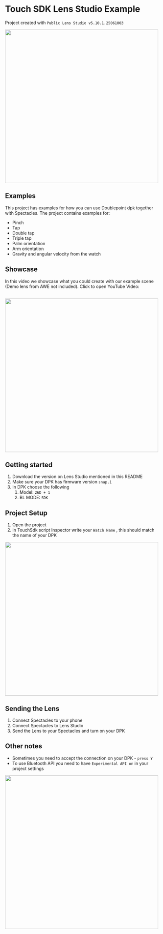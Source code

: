 
# Touch SDK Lens Studio Example
Project created with `Public Lens Studio v5.10.1.25061003`

<img src="Readme_images/example.gif" width="500">

## Examples
This project has examples for how you can use Doublepoint dpk together with Spectacles.
The project contains examples for:
- Pinch
- Tap
- Double tap
- Triple tap
- Palm orientation
- Arm orientation
- Gravity and angular velocity from the watch


## Showcase
In this video we showcase what you could create with our example scene (Demo lens from AWE not included). 
Click to open YouTube Video:

<br>
<a href="https://youtu.be/MoGz7ZWELhk" target="_blank">
  <img src="https://i.ibb.co/YJzJg4s/Spectacles-Doublepoint-Demo-AWE25-thumb.png" width="500">
</a>




## Getting started
1. Download the version on Lens Studio mentioned in this README
2. Make sure your DPK has firmware version `snap.1`
3. In DPK choose the following
    1. Model: `26D + 1`
    2. BL MODE: `SDK`


## Project Setup
1. Open the project 
2. In TouchSdk script Inspector write your `Watch Name` , this should match the name of your DPK
<img src="https://i.ibb.co/xqT9D3N0/watch-name.png" width="500">


## Sending the Lens
1. Connect Spectacles to your phone
2. Connect Spectacles to Lens Studio
3. Send the Lens to your Spectacles and turn on your DPK


## Other notes
- Sometimes you need to accept the connection on your DPK - `press Y`
- To use Bluetooth API you need to have `Experimental API on` in your project settings
<img src="https://i.ibb.co/CLg1127/project-settings.png" width="500">

